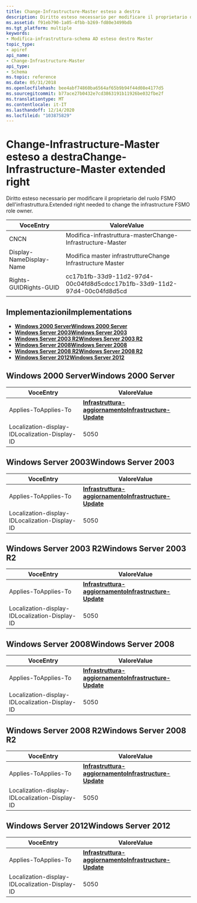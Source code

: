 ```yaml
---
title: Change-Infrastructure-Master esteso a destra
description: Diritto esteso necessario per modificare il proprietario del ruolo FSMO dell'infrastruttura.
ms.assetid: f91eb790-1a05-4fbb-b269-fd80e3499bdb
ms.tgt_platform: multiple
keywords:
- Modifica-infrastruttura-schema AD esteso destro Master
topic_type:
- apiref
api_name:
- Change-Infrastructure-Master
api_type:
- Schema
ms.topic: reference
ms.date: 05/31/2018
ms.openlocfilehash: bee4abf74860ba6564af65b9b94f44d08e4177d5
ms.sourcegitcommit: b77ace27b0432e7cd3863191b11926be032fbe2f
ms.translationtype: MT
ms.contentlocale: it-IT
ms.lasthandoff: 12/14/2020
ms.locfileid: "103875829"
---
```

# <a name="change-infrastructure-master-extended-right"></a><span data-ttu-id="80a90-104">Change-Infrastructure-Master esteso a destra</span><span class="sxs-lookup"><span data-stu-id="80a90-104">Change-Infrastructure-Master extended right</span></span>

<span data-ttu-id="80a90-105">Diritto esteso necessario per modificare il proprietario del ruolo FSMO dell'infrastruttura.</span><span class="sxs-lookup"><span data-stu-id="80a90-105">Extended right needed to change the infrastructure FSMO role owner.</span></span>



| <span data-ttu-id="80a90-106">Voce</span><span class="sxs-lookup"><span data-stu-id="80a90-106">Entry</span></span> | <span data-ttu-id="80a90-107">Valore</span><span class="sxs-lookup"><span data-stu-id="80a90-107">Value</span></span> |
|--------------|--------------------------------------|
| <span data-ttu-id="80a90-108">CN</span><span class="sxs-lookup"><span data-stu-id="80a90-108">CN</span></span>           | <span data-ttu-id="80a90-109">Modifica-infrastruttura-master</span><span class="sxs-lookup"><span data-stu-id="80a90-109">Change-Infrastructure-Master</span></span>         |
| <span data-ttu-id="80a90-110">Display-Name</span><span class="sxs-lookup"><span data-stu-id="80a90-110">Display-Name</span></span> | <span data-ttu-id="80a90-111">Modifica master infrastrutture</span><span class="sxs-lookup"><span data-stu-id="80a90-111">Change Infrastructure Master</span></span>         |
| <span data-ttu-id="80a90-112">Rights-GUID</span><span class="sxs-lookup"><span data-stu-id="80a90-112">Rights-GUID</span></span>  | <span data-ttu-id="80a90-113">cc17b1fb-33d9-11d2-97d4-00c04fd8d5cd</span><span class="sxs-lookup"><span data-stu-id="80a90-113">cc17b1fb-33d9-11d2-97d4-00c04fd8d5cd</span></span> |



## <a name="implementations"></a><span data-ttu-id="80a90-114">Implementazioni</span><span class="sxs-lookup"><span data-stu-id="80a90-114">Implementations</span></span>

-   [<span data-ttu-id="80a90-115">**Windows 2000 Server**</span><span class="sxs-lookup"><span data-stu-id="80a90-115">**Windows 2000 Server**</span></span>](#windows-2000-server)
-   [<span data-ttu-id="80a90-116">**Windows Server 2003**</span><span class="sxs-lookup"><span data-stu-id="80a90-116">**Windows Server 2003**</span></span>](#windows-server-2003)
-   [<span data-ttu-id="80a90-117">**Windows Server 2003 R2**</span><span class="sxs-lookup"><span data-stu-id="80a90-117">**Windows Server 2003 R2**</span></span>](#windows-server-2003-r2)
-   [<span data-ttu-id="80a90-118">**Windows Server 2008**</span><span class="sxs-lookup"><span data-stu-id="80a90-118">**Windows Server 2008**</span></span>](#windows-server-2008)
-   [<span data-ttu-id="80a90-119">**Windows Server 2008 R2**</span><span class="sxs-lookup"><span data-stu-id="80a90-119">**Windows Server 2008 R2**</span></span>](#windows-server-2008-r2)
-   [<span data-ttu-id="80a90-120">**Windows Server 2012**</span><span class="sxs-lookup"><span data-stu-id="80a90-120">**Windows Server 2012**</span></span>](#windows-server-2012)

## <a name="windows-2000-server"></a><span data-ttu-id="80a90-121">Windows 2000 Server</span><span class="sxs-lookup"><span data-stu-id="80a90-121">Windows 2000 Server</span></span>



| <span data-ttu-id="80a90-122">Voce</span><span class="sxs-lookup"><span data-stu-id="80a90-122">Entry</span></span> | <span data-ttu-id="80a90-123">Valore</span><span class="sxs-lookup"><span data-stu-id="80a90-123">Value</span></span> |
|-------------------------|--------------------------------------------------------------------|
| <span data-ttu-id="80a90-124">Applies-To</span><span class="sxs-lookup"><span data-stu-id="80a90-124">Applies-To</span></span>              | [<span data-ttu-id="80a90-125">**Infrastruttura-aggiornamento**</span><span class="sxs-lookup"><span data-stu-id="80a90-125">**Infrastructure-Update**</span></span>](c-infrastructureupdate.md)<br/> |
| <span data-ttu-id="80a90-126">Localization-display-ID</span><span class="sxs-lookup"><span data-stu-id="80a90-126">Localization-Display-ID</span></span> | <span data-ttu-id="80a90-127">50</span><span class="sxs-lookup"><span data-stu-id="80a90-127">50</span></span>                                                                 |



## <a name="windows-server-2003"></a><span data-ttu-id="80a90-128">Windows Server 2003</span><span class="sxs-lookup"><span data-stu-id="80a90-128">Windows Server 2003</span></span>



| <span data-ttu-id="80a90-129">Voce</span><span class="sxs-lookup"><span data-stu-id="80a90-129">Entry</span></span> | <span data-ttu-id="80a90-130">Valore</span><span class="sxs-lookup"><span data-stu-id="80a90-130">Value</span></span> |
|-------------------------|--------------------------------------------------------------------|
| <span data-ttu-id="80a90-131">Applies-To</span><span class="sxs-lookup"><span data-stu-id="80a90-131">Applies-To</span></span>              | [<span data-ttu-id="80a90-132">**Infrastruttura-aggiornamento**</span><span class="sxs-lookup"><span data-stu-id="80a90-132">**Infrastructure-Update**</span></span>](c-infrastructureupdate.md)<br/> |
| <span data-ttu-id="80a90-133">Localization-display-ID</span><span class="sxs-lookup"><span data-stu-id="80a90-133">Localization-Display-ID</span></span> | <span data-ttu-id="80a90-134">50</span><span class="sxs-lookup"><span data-stu-id="80a90-134">50</span></span>                                                                 |



## <a name="windows-server-2003-r2"></a><span data-ttu-id="80a90-135">Windows Server 2003 R2</span><span class="sxs-lookup"><span data-stu-id="80a90-135">Windows Server 2003 R2</span></span>



| <span data-ttu-id="80a90-136">Voce</span><span class="sxs-lookup"><span data-stu-id="80a90-136">Entry</span></span> | <span data-ttu-id="80a90-137">Valore</span><span class="sxs-lookup"><span data-stu-id="80a90-137">Value</span></span> |
|-------------------------|--------------------------------------------------------------------|
| <span data-ttu-id="80a90-138">Applies-To</span><span class="sxs-lookup"><span data-stu-id="80a90-138">Applies-To</span></span>              | [<span data-ttu-id="80a90-139">**Infrastruttura-aggiornamento**</span><span class="sxs-lookup"><span data-stu-id="80a90-139">**Infrastructure-Update**</span></span>](c-infrastructureupdate.md)<br/> |
| <span data-ttu-id="80a90-140">Localization-display-ID</span><span class="sxs-lookup"><span data-stu-id="80a90-140">Localization-Display-ID</span></span> | <span data-ttu-id="80a90-141">50</span><span class="sxs-lookup"><span data-stu-id="80a90-141">50</span></span>                                                                 |



## <a name="windows-server-2008"></a><span data-ttu-id="80a90-142">Windows Server 2008</span><span class="sxs-lookup"><span data-stu-id="80a90-142">Windows Server 2008</span></span>



| <span data-ttu-id="80a90-143">Voce</span><span class="sxs-lookup"><span data-stu-id="80a90-143">Entry</span></span> | <span data-ttu-id="80a90-144">Valore</span><span class="sxs-lookup"><span data-stu-id="80a90-144">Value</span></span> |
|-------------------------|--------------------------------------------------------------------|
| <span data-ttu-id="80a90-145">Applies-To</span><span class="sxs-lookup"><span data-stu-id="80a90-145">Applies-To</span></span>              | [<span data-ttu-id="80a90-146">**Infrastruttura-aggiornamento**</span><span class="sxs-lookup"><span data-stu-id="80a90-146">**Infrastructure-Update**</span></span>](c-infrastructureupdate.md)<br/> |
| <span data-ttu-id="80a90-147">Localization-display-ID</span><span class="sxs-lookup"><span data-stu-id="80a90-147">Localization-Display-ID</span></span> | <span data-ttu-id="80a90-148">50</span><span class="sxs-lookup"><span data-stu-id="80a90-148">50</span></span>                                                                 |



## <a name="windows-server-2008-r2"></a><span data-ttu-id="80a90-149">Windows Server 2008 R2</span><span class="sxs-lookup"><span data-stu-id="80a90-149">Windows Server 2008 R2</span></span>



| <span data-ttu-id="80a90-150">Voce</span><span class="sxs-lookup"><span data-stu-id="80a90-150">Entry</span></span> | <span data-ttu-id="80a90-151">Valore</span><span class="sxs-lookup"><span data-stu-id="80a90-151">Value</span></span> |
|-------------------------|--------------------------------------------------------------------|
| <span data-ttu-id="80a90-152">Applies-To</span><span class="sxs-lookup"><span data-stu-id="80a90-152">Applies-To</span></span>              | [<span data-ttu-id="80a90-153">**Infrastruttura-aggiornamento**</span><span class="sxs-lookup"><span data-stu-id="80a90-153">**Infrastructure-Update**</span></span>](c-infrastructureupdate.md)<br/> |
| <span data-ttu-id="80a90-154">Localization-display-ID</span><span class="sxs-lookup"><span data-stu-id="80a90-154">Localization-Display-ID</span></span> | <span data-ttu-id="80a90-155">50</span><span class="sxs-lookup"><span data-stu-id="80a90-155">50</span></span>                                                                 |



## <a name="windows-server-2012"></a><span data-ttu-id="80a90-156">Windows Server 2012</span><span class="sxs-lookup"><span data-stu-id="80a90-156">Windows Server 2012</span></span>



| <span data-ttu-id="80a90-157">Voce</span><span class="sxs-lookup"><span data-stu-id="80a90-157">Entry</span></span> | <span data-ttu-id="80a90-158">Valore</span><span class="sxs-lookup"><span data-stu-id="80a90-158">Value</span></span> |
|-------------------------|--------------------------------------------------------------------|
| <span data-ttu-id="80a90-159">Applies-To</span><span class="sxs-lookup"><span data-stu-id="80a90-159">Applies-To</span></span>              | [<span data-ttu-id="80a90-160">**Infrastruttura-aggiornamento**</span><span class="sxs-lookup"><span data-stu-id="80a90-160">**Infrastructure-Update**</span></span>](c-infrastructureupdate.md)<br/> |
| <span data-ttu-id="80a90-161">Localization-display-ID</span><span class="sxs-lookup"><span data-stu-id="80a90-161">Localization-Display-ID</span></span> | <span data-ttu-id="80a90-162">50</span><span class="sxs-lookup"><span data-stu-id="80a90-162">50</span></span>                                                                 |



 

 





